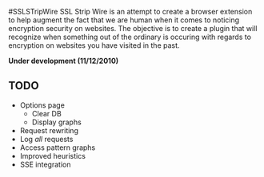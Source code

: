 #SSLSTripWire
SSL Strip Wire is an attempt to create a browser extension to help augment
the fact that we are human when it comes to noticing encryption security
on websites. The objective is to create a plugin that will recognize when
something out of the ordinary is occuring with regards to encryption on
websites you have visited in the past.

<b>Under development (11/12/2010)</b>

## TODO
* Options page
	* Clear DB
	* Display graphs
* Request rewriting
* Log <i>all</i> requests
* Access pattern graphs
* Improved heuristics
* SSE integration
